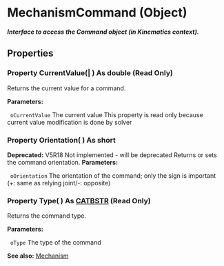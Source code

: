 # MechanismCommand (Object)

**_Interface to access the Command object (in Kinematics context)._**

## Properties

### Property **CurrentValue**(| ) As double (Read Only)

   Returns the current value for a command.

**Parameters:**

` oCurrentValue`      The current value This property is read only because current value modification is done by solver

### Property **Orientation**( ) As short

**Deprecated:**      V5R18 Not implemented - will be deprecated Returns or sets the command orientation.  **Parameters:**

` oOrientation`      The orientation of the command; only the sign is important (+: same as relying joint/-: opposite)

### Property **Type**( ) As [CATBSTR](../System/typedef_CATBSTR_8129.md) (Read Only)

   Returns the command type.

**Parameters:**

` oType`      The type of the command

**See also:**      [Mechanism](../KinematicsInterfaces/interface_Mechanism_17799.md)